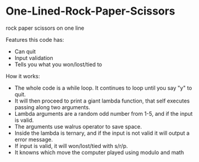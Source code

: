 # One-Lined-Rock-Paper-Scissors
rock paper scissors on one line

Features this code has:
- Can quit 
- Input validation
- Tells you what you won/lost/tied to

How it works:
- The whole code is a while loop. It continues to loop until you say "y" to quit.
- It will then proceed to print a giant lambda function, that self executes passing along two arguments.
- Lambda arguments are a random odd number from 1-5, and if the input is valid.
- The arguments use walrus operator to save space.
- Inside the lambda is ternary, and if the input is not valid it will output a error message.
- If input is valid, it will won/lost/tied with s/r/p.
- It knowns which move the computer played using modulo and math

